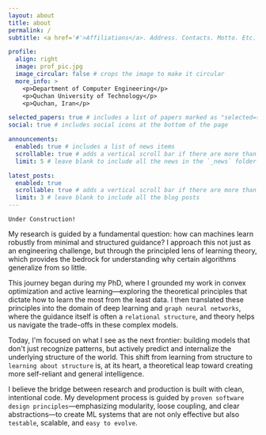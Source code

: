 ```yaml
---
layout: about
title: about
permalink: /
subtitle: <a href='#'>Affiliations</a>. Address. Contacts. Motto. Etc.

profile:
  align: right
  image: prof_pic.jpg
  image_circular: false # crops the image to make it circular
  more_info: >
    <p>Department of Computer Engineering</p>
    <p>Quchan University of Technology</p>
    <p>Quchan, Iran</p>

selected_papers: true # includes a list of papers marked as "selected={true}"
social: true # includes social icons at the bottom of the page

announcements:
  enabled: true # includes a list of news items
  scrollable: true # adds a vertical scroll bar if there are more than 3 news items
  limit: 5 # leave blank to include all the news in the `_news` folder

latest_posts:
  enabled: true
  scrollable: true # adds a vertical scroll bar if there are more than 3 new posts items
  limit: 3 # leave blank to include all the blog posts
---
```

`Under Construction!`

My research is guided by a fundamental question: how can machines learn robustly from minimal and structured guidance? I approach this not just as an engineering challenge, but through the principled lens of learning theory, which provides the bedrock for understanding why certain algorithms generalize from so little.

This journey began during my PhD, where I grounded my work in convex optimization and active learning—exploring the theoretical principles that dictate how to learn the most from the least data. I then translated these principles into the domain of deep learning and `graph neural networks`, where the guidance itself is often a `relational structure`, and theory helps us navigate the trade-offs in these complex models.

Today, I'm focused on what I see as the next frontier: building models that don't just recognize patterns, but actively predict and internalize the underlying structure of the world. This shift from learning from structure to `learning about structure` is, at its heart, a theoretical leap toward creating more self-reliant and general intelligence.

I believe the bridge between research and production is built with clean, intentional code. My development process is guided by `proven software design principles`—emphasizing modularity, loose coupling, and clear abstractions—to create ML systems that are not only effective but also `testable`, scalable, and `easy to evolve`.